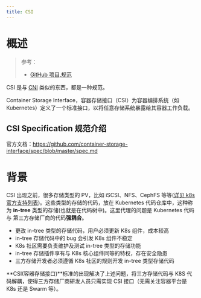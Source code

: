 ```yaml
---
title: CSI
---
```


# 概述

> 参考：
>
> - [GitHub 项目,规范](https://github.com/container-storage-interface/spec)

CSI 是与 [CNI](/docs/10.云原生/Kubernetes/Kubernetes%20网络/CNI/CNI.md) 类似的东西，都是一种规范。

Container Storage Interface，容器存储接口（CSI）为容器编排系统（如 Kubernetes）定义了一个标准接口，以将任意存储系统暴露给其容器工作负载。

## CSI Specification 规范介绍

官方文档：<https://github.com/container-storage-interface/spec/blob/master/spec.md>

# 背景

CSI 出现之前，很多存储类型的 PV，比如 iSCSI、NFS、CephFS 等等([详见 k8s 官方支持列表](https://kubernetes.io/docs/concepts/storage/persistent-volumes/#types-of-persistent-volumes))。这些类型的存储的代码，放在 Kubernetes 代码仓库中，这种称为 **in-tree** 类型的存储(也就是在代码树中)。这里代理的问题是 Kubernetes 代码与 第三方存储厂商的代码**强耦合**。

- 更改 in-tree 类型的存储代码，用户必须更新 K8s 组件，成本较高
- in-tree 存储代码中的 bug 会引发 K8s 组件不稳定
- K8s 社区需要负责维护及测试 in-tree 类型的存储功能
- in-tree 存储插件享有与 K8s 核心组件同等的特权，存在安全隐患
- 三方存储开发者必须遵循 K8s 社区的规则开发 in-tree 类型存储代码

**CSI(容器存储接口)**标准的出现解决了上述问题，将三方存储代码与 K8S 代码解耦，使得三方存储厂商研发人员只需实现 CSI 接口（无需关注容器平台是 K8s 还是 Swarm 等）。
